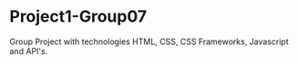 # Project1-Group07
Group Project with technologies HTML, CSS, CSS Frameworks, Javascript and API's.
